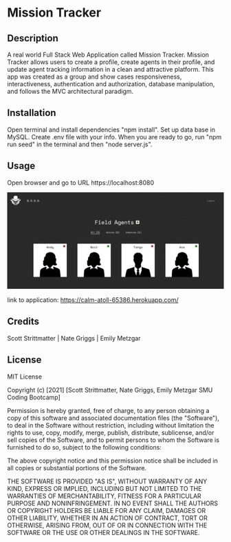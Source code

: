 # Mission Tracker

## Description
  
A real world Full Stack Web Application called Mission Tracker. Mission Tracker allows users to create a profile, create agents in their profile, and update agent tracking information in a clean and attractive platform. This app was created as a group and show cases responsiveness, interactiveness, authentication and authorization, database manipulation,  and follows the MVC architectural paradigm.   

## Installation

Open terminal and install dependencies "npm install". Set up data base in MySQL. Create .env file with your info. When you are ready to go, run "npm run seed" in the terminal and then "node server.js".

## Usage

Open browser and go to URL https://localhost:8080

![A screenshot of the application](./public/images/missiontracker.PNG)

link to application: https://calm-atoll-65386.herokuapp.com/

## Credits

Scott Strittmatter | Nate Griggs | Emily Metzgar  

## License

MIT License

Copyright (c) [2021] [Scott Strittmatter, Nate Griggs, Emily Metzgar SMU Coding Bootcamp]

Permission is hereby granted, free of charge, to any person obtaining a copy
of this software and associated documentation files (the "Software"), to deal
in the Software without restriction, including without limitation the rights
to use, copy, modify, merge, publish, distribute, sublicense, and/or sell
copies of the Software, and to permit persons to whom the Software is
furnished to do so, subject to the following conditions:

The above copyright notice and this permission notice shall be included in all
copies or substantial portions of the Software.

THE SOFTWARE IS PROVIDED "AS IS", WITHOUT WARRANTY OF ANY KIND, EXPRESS OR
IMPLIED, INCLUDING BUT NOT LIMITED TO THE WARRANTIES OF MERCHANTABILITY,
FITNESS FOR A PARTICULAR PURPOSE AND NONINFRINGEMENT. IN NO EVENT SHALL THE
AUTHORS OR COPYRIGHT HOLDERS BE LIABLE FOR ANY CLAIM, DAMAGES OR OTHER
LIABILITY, WHETHER IN AN ACTION OF CONTRACT, TORT OR OTHERWISE, ARISING FROM,
OUT OF OR IN CONNECTION WITH THE SOFTWARE OR THE USE OR OTHER DEALINGS IN THE
SOFTWARE.